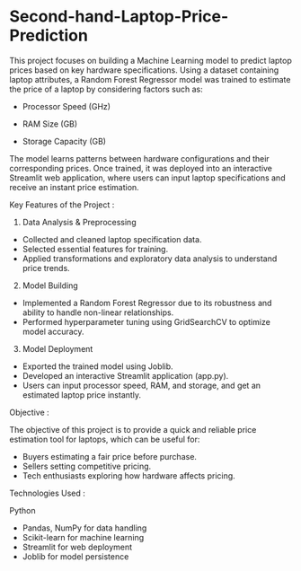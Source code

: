 # Second-hand-Laptop-Price-Prediction

This project focuses on building a Machine Learning model to predict laptop prices based on key hardware specifications. Using a dataset containing laptop attributes, a Random Forest Regressor model was trained to estimate the price of a laptop by considering factors such as:

* Processor Speed (GHz)

* RAM Size (GB)

* Storage Capacity (GB)

The model learns patterns between hardware configurations and their corresponding prices. Once trained, it was deployed into an interactive Streamlit web application, where users can input laptop specifications and receive an instant price estimation.

Key Features of the Project :

1. Data Analysis & Preprocessing

* Collected and cleaned laptop specification data.
* Selected essential features for training.
* Applied transformations and exploratory data analysis to understand price trends.

2. Model Building

* Implemented a Random Forest Regressor due to its robustness and ability to handle non-linear relationships.
* Performed hyperparameter tuning using GridSearchCV to optimize model accuracy.

3. Model Deployment

* Exported the trained model using Joblib.
* Developed an interactive Streamlit application (app.py).
* Users can input processor speed, RAM, and storage, and get an estimated laptop price instantly.

Objective :

The objective of this project is to provide a quick and reliable price estimation tool for laptops, which can be useful for:

* Buyers estimating a fair price before purchase.
* Sellers setting competitive pricing.
* Tech enthusiasts exploring how hardware affects pricing.

Technologies Used :

Python

* Pandas, NumPy for data handling
* Scikit-learn for machine learning
* Streamlit for web deployment
* Joblib for model persistence
